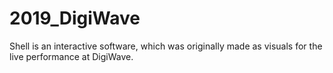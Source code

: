 # 2019_DigiWave
Shell is an interactive software, which was originally made as visuals for the live performance at DigiWave.
